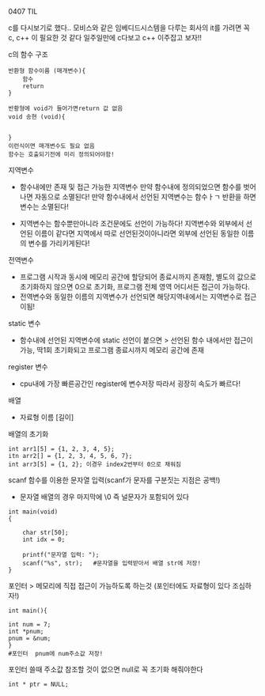 0407 TIL

c를 다시보기로 했다.. 모비스와 같은 임베디드시스템을 다루는 회사의 it를 가려면 꼭 c, c++ 이 필요한 것 같다 일주일만에 c다보고 c++ 이주잡고 보자!!



c의 함수 구조

```
반환형 함수이름 (매개변수){
	함수
	return
}

반황형에 void가 들어가면return 값 없음 
void 송현 (void){


}
이런식이면 매개변수도 필요 없음
함수는 호출되기전에 미리 정의되어야함!

```

지역변수

* 함수내에만 존재 및 접근 가능한 지역변수 만약 함수내에 정의되었으면 함수를 벗어나면 자동으로 소멸된다! 만약 함수내에서 선언된 지역변수는 함수ㅏㄱ 반환을 하면 변수는 소멸된다!

* 지역변수는 함수뿐만아니라 조건문에도 선언이 가능하다! 지역변수와 외부에서 선언된 이름이 같다면 지역에서 따로 선언된것이아니라면 외부에 선언된 동일한 이름의 변수를 가리키게된다!



전역변수

* 프로그램 시작과 동시에 메모리 공간에 할당되어 종료시까지 존재함, 별도의 값으로 초기화하지 않으면 0으로 초기화, 프로그램 전체 영역 어디서든 접근이 가능하다.
* 전역변수와 동일한 이름의 지역변수가 선언되면 해당지역내에서는 지역변수로 접근이됨!



static 변수

* 함수내에 선언된 지역변수에 static 선언이 붙으면 > 선언된 함수 내에서만 접근이 가능, 딱1회 초기화되고 프로그램 종료시까지 메모리 공간에 존재



register 변수

* cpu내에 가장 빠른공간인 register에 변수저장 따라서 굉장히 속도가 빠르다!



배열

* 자료형 이름 [길이]

배열의 초기화

```
int arr1[5] = {1, 2, 3, 4, 5};
itn arr2[] = {1, 2, 3, 4, 5, 6, 7};
int arr3[5] = {1, 2}; 이경우 index2번부터 0으로 채워짐
```



scanf 함수를 이용한 문자열 입력(scanf가 문자를 구분짓는 지점은 공백!)

* 문자열 배열의 경우 마지막에 \0 즉 널문자가 포함되어 있다

```
int main(void)
{

	char str[50];
	int idx = 0;
	
	printf("문자열 입력: ");
	scanf("%s", str);   #문자열을 입력받아서 배열 str에 저장!
}
```



포인터 > 메모리에 직접 접근이 가능하도록 하는것 (포인터에도 자료형이 있다 조심하자!)

```
int main(){

int num = 7;
int *pnum;
pnum = &num;
}
#포인터  pnum에 num주소값 저장!
```



포인터 쓸때 주소값 참조할 것이 없으면 null로 꼭 초기화 해줘야한다

```
int * ptr = NULL;
```

